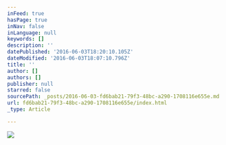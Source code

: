 ```yaml
---
inFeed: true
hasPage: true
inNav: false
inLanguage: null
keywords: []
description: ''
datePublished: '2016-06-03T18:20:10.105Z'
dateModified: '2016-06-03T18:07:10.796Z'
title: ''
author: []
authors: []
publisher: null
starred: false
sourcePath: _posts/2016-06-03-fd6bab21-79f3-48bc-a290-1708116e655e.md
url: fd6bab21-79f3-48bc-a290-1708116e655e/index.html
_type: Article

---
```

![](https://the-grid-user-content.s3-us-west-2.amazonaws.com/40c15c2d-4726-4e22-a904-1b39d39e0dfb.jpg)